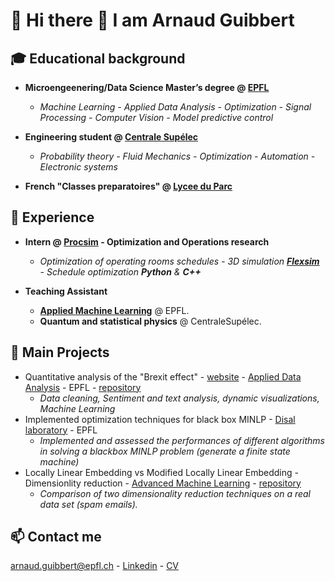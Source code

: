 # 👋 Hi there 👋 I am Arnaud Guibbert



## 🎓 Educational background

- **Microengeenering/Data Science Master’s degree @ [EPFL](https://www.epfl.ch/en/)** 

    - *Machine Learning - Applied Data Analysis - Optimization - Signal Processing - Computer Vision - Model predictive control*

- **Engineering student @ [Centrale Supélec](https://www.centralesupelec.fr/)** 

    - *Probability theory - Fluid Mechanics - Optimization - Automation - Electronic systems*

- **French "Classes preparatoires" @ [Lycee du Parc](https://lyceeduparc.fr/ldp/)** 


## 💼 Experience

- **Intern @ [Procsim](https://procsim.ch/language/en/home/) - Optimization and Operations research** 

    - *Optimization of operating rooms schedules - 3D simulation **[Flexsim](https://www.flexsim.com/)** - Schedule optimization **Python** & **C++***

- **Teaching Assistant**
  - **[Applied Machine Learning](https://edu.epfl.ch/coursebook/fr/applied-machine-learning-MICRO-455)** @ EPFL.
  - **Quantum and statistical physics** @ CentraleSupélec.

## 🧰 Main Projects

- Quantitative analysis of the "Brexit effect" - [website](https://jeannafta.github.io/brexit_story/) - [Applied Data Analysis](https://dlab.epfl.ch/teaching/fall2021/cs401/) - EPFL - [repository](https://github.com/epfl-ada/ada-2021-project-adadvanced)
    - *Data cleaning, Sentiment and text analysis, dynamic visualizations, Machine Learning* 
- Implemented optimization techniques for black box MINLP - [Disal laboratory](https://www.epfl.ch/labs/disal/) - EPFL
    - *Implemented and assessed the performances of different algorithms in solving a blackbox MINLP problem (generate a finite state machine)*
- Locally Linear Embedding vs Modified Locally Linear Embedding - Dimensionlity reduction - [Advanced Machine Learning](https://edu.epfl.ch/coursebook/en/advanced-machine-learning-MICRO-570) - [repository](https://github.com/arnaudguibbert/Advanced_ML_mini_project)
  - *Comparison of two dimensionality reduction techniques on a real data set (spam emails).*

## 📫 Contact me

arnaud.guibbert@epfl.ch - [Linkedin](http://www.linkedin.com/in/agcs/) - [CV]()
<!--
**arnaudguibbert/arnaudguibbert** is a ✨ _special_ ✨ repository because its `README.md` (this file) appears on your GitHub profile.

Here are some ideas to get you started:

- 🔭 I’m currently working on ...
- 🌱 I’m currently learning ...
- 👯 I’m looking to collaborate on ...
- 🤔 I’m looking for help with ...
- 💬 Ask me about ...
- 📫 How to reach me: ...
- 😄 Pronouns: ...
- ⚡ Fun fact: ...
-->
